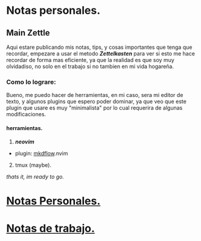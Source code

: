 # Notas personales.

## Main Zettle
Aqui estare publicando mis notas, tips, y cosas importantes que tenga que 
recordar, empezare a usar el metodo ***Zettelkasten***    para ver si esto me hace
recordar de forma mas eficiente, ya que la realidad es que soy muy olvidadiso,
no solo en el trabajo si no tambien en mi vida hogareña.

### Como lo lograre:
Bueno, me puedo hacer de herramientas, en mi caso, sera mi editor de texto, y 
algunos plugins que espero poder dominar, ya que veo que este plugin que usare 
es muy "minimalista" por lo cual requerira de algunas modificaciones.

#### herramientas.
1. ***neovim*** 
  - plugin: [mkdflow](202210020921_mkdflow.md).nvim
2. tmux (maybe).

*thats it, im ready to go.*

# [Notas Personales.](202210020938_notas-personales..md)

# [Notas de trabajo.](202210020938_notas-de-trabajo..md)
